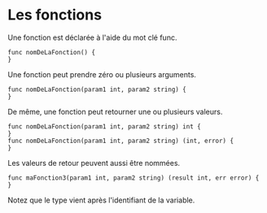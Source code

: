 # Les fonctions
Une fonction est déclarée à l'aide du mot clé func.

    func nomDeLaFonction() {
    }

Une fonction peut prendre zéro ou plusieurs arguments.

    func nomDeLaFonction(param1 int, param2 string) {
    }

De même, une fonction peut retourner une ou plusieurs valeurs.

    func nomDeLaFonction(param1 int, param2 string) int {
    }
    func nomDeLaFonction(param1 int, param2 string) (int, error) {
    }

Les valeurs de retour peuvent aussi être nommées.

    func maFonction3(param1 int, param2 string) (result int, err error) {
    }

Notez que le type vient après l'identifiant de la variable.